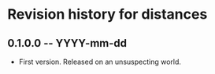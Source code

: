 # Revision history for distances

## 0.1.0.0 -- YYYY-mm-dd

* First version. Released on an unsuspecting world.
